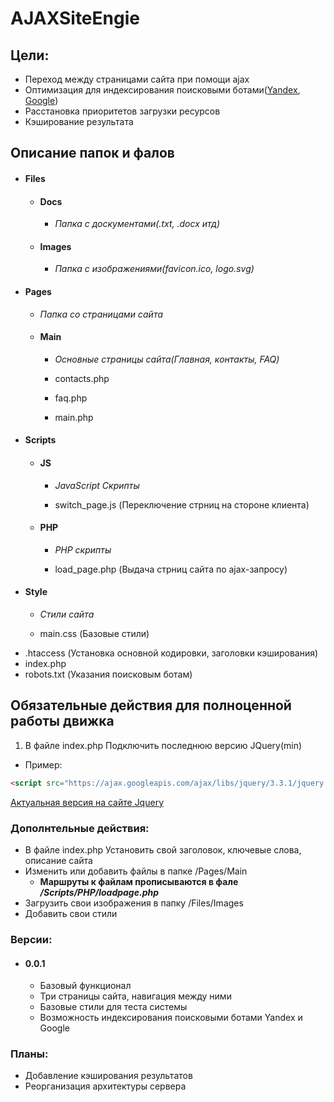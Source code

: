 # AJAXSiteEngie

## Цели:

+ Переход между страницами сайта при помощи ajax
+ Оптимизация для индексирования поисковыми ботами([Yandex](https://yandex.com), [Google](https://google.com))
+ Расстановка приоритетов загрузки ресурсов
+ Кэширование результата

## Описание папок и фалов
+ #### Files
  + #### Docs
    * *Папка с доскументами(.txt, .docx итд)*
  + #### Images
    * *Папка с изображениями(favicon.ico, logo.svg)*
+ #### Pages
  * *Папка со страницами сайта*
  + #### Main
    * *Основные страницы сайта(Главная, контакты, FAQ)*
    
    * contacts.php
    * faq.php
    * main.php
+ #### Scripts
  + #### JS
    * *JavaScript Скрипты*
    
    * switch_page.js (Переключение стрниц на стороне клиента)
  + #### PHP
    * *PHP скрипты*
    
    * load_page.php (Выдача стрниц сайта по ajax-запросу)
+ #### Style
  * *Стили сайта*
  
  * main.css (Базовые стили)

* .htaccess (Установка основной кодировки, заголовки кэширования)
* index.php 
* robots.txt (Указания поисковым ботам)

  
## Обязательные действия для полноценной работы движка
1. В файле index.php Подключить последнюю версию JQuery(min)
  * Пример:
  ```html
  <script src="https://ajax.googleapis.com/ajax/libs/jquery/3.3.1/jquery.min.js"></script>
  ```
  [Актуальная версия на сайте Jquery](https://jquery.com/)


### Дополнтельные действия:
* В файле index.php Установить свой заголовок, ключевые слова, описание сайта
* Изменить или добавить файлы в папке /Pages/Main
  * **Маршруты к файлам прописываются в фале _/Scripts/PHP/loadpage.php_**
* Загрузить свои изображения в папку /Files/Images
* Добавить свои стили

### Версии:
* #### 0.0.1
  * Базовый функционал
  * Три страницы сайта, навигация между ними
  * Базовые стили для теста системы
  * Возможность индексирования поисковыми ботами Yandex и Google
  
 
### Планы:
* Добавление кэширования результатов
* Реорганизация архитектуры сервера
  
